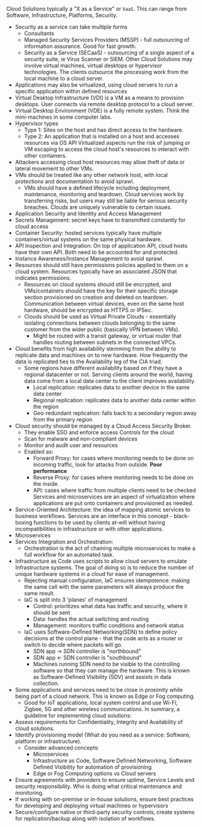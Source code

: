 Cloud Solutions typically a "X as a Service" or `XaaS`. This can range from Software, Infrastructure, Platforms, Security.
- Security as a service can take multiple forms
	- Consultants
	- Managed Security Services Providers (MSSP) - full outsourcing of information assurance. Good for fast growth.
	- Security as a Service (SECaaS) - outsourcing of a single aspect of a security suite, ie Virus Scanner or SIEM.
Other Cloud Solutions may involve virtual machines, virtual desktops or hypervisor technologies. The clients outsource the processing work from the local machine to a cloud server.
- Applications may also be virtualized, using cloud servers to run a specific application within defined resources
- Virtual Desktop Infrastructure (VDI) is a VM as a means to provision desktops. User connects via remote desktop protocol to a cloud server.
- Virtual Desktop Environment (VDE) is a fully remote system. Think the mini-machines in some computer labs.
- Hypervisor types
	- Type 1: Sites on the host and has direct access to the hardware.
	- Type 2: An application that is installed on a host and accesses resources via OS API
Virtualized aspects run the risk of jumping or VM escaping to access the cloud host's resources to interact with other containers.
- Attackers accessing cloud host resources may allow theft of data or lateral movement to other VMs.
- VMs should be treated like any other network host, with local protections and documentation to avoid sprawl.
	- VMs should have a defined lifecycle including deployment, maintenance, monitoring and teardown.
Cloud services work by transferring risks, but users may still be liable for serious security breaches. Clouds are uniquely vulnerable to certain issues.
- Application Security and Identity and Access Management
- Secrets Management: secret keys have to transmitted constantly for cloud access
- Container Security: hosted services typically have multiple containers/virtual systems on the same physical hardware.
- API Inspection and Integration: On top of application API, cloud hosts have their own API. Both need to be accounted for and protected.
- Instance Awareness/Instance Management to avoid sprawl.
- Resources should still have permissions policies applied to them on a cloud system. Resources typically have an associated JSON that indicates permissions.
	- Resources on cloud systems should still be encrypted, and VMs/containers should have the key for their specific storage section provisioned on creation and deleted on teardown. Communication between virtual devices, even on the same host hardware, should be encrypted as HTTPS or IPSec.
	- Clouds should be used as Virtual Private Clouds - essentially isolating connections between clouds belonging to the same customer from the wider public (basically VPN between VMs).
		- Might be routed with a transit gateway, or virtual router that handles routing between subnets in the connected VPCs.
- Cloud benefits from high availability stemming from the ability to replicate data and machines on to new hardware. How frequently the data is replicated ties to the Availability leg of the CIA triad.
	- Some regions have different availability based on if they have a regional datacenter or not. Serving clients around the world, having data come from a local data center to the client improves availability. 
		- Local replication: replicates data to another device in the same data center
		- Regional replication: replicates data to another data center within the region
		- Geo-redundant replication: falls back to a secondary region away from the primary region
- Cloud security should be managed by a Cloud Access Security Broker. 
	- They enable SSO and enforce access Controls for the cloud
	- Scan for malware and non-compliant devices
	- Monitor and audit user and resources
	- Enabled as:
		- Forward Proxy: for cases where monitoring needs to be done on incoming traffic, look for attacks from outside. **Poor performance**
		- Reverse Proxy: for cases where monitoring needs to be done on the inside.
		- API: cases where traffic from multiple clients need to be checked
Services and microservices are an aspect of virtualization where applications are put onto containers and provisioned as needed.
- Service-Oriented Architecture: the idea of mapping atomic services to business workflows. Services are an interface in this concept - black-boxing functions to be used by clients at-will without having incompatibilities in infrastructure or with other applications.
- Microservices
- Services Integration and Orchestration: 
	- Orchestration is the act of chaining multiple microservices to make a full workflow for an automated task.
- Infrastructure as Code uses scripts to allow cloud servers to emulate Infrastructure systems. The goal of doing so is to reduce the number of unique hardware systems in a cloud for ease of management.
	- Rejecting manual configuration, IaC ensures idempotence: making the same call with the same parameters will always produce the same result.
	- IaC is split into 3 'planes' of management
		- Control: prioritizes what data has traffic and security, where it should be sent
		- Data: handles the actual switching and routing
		- Management: monitors traffic conditions and network status
	- IaC uses Software-Defined Networking(SDN) to define policy decisions at the control plane - that the code acts as a router or switch to decide where packets will go.
		- SDN app -> SDN controller is "northbound"
		- SDN app <- SDN controller is "southbound"
		- Machines running SDN need to be visible to the controlling software so that they can manage the hardware. This is known as Software-Defined Visibility (SDV) and assists in data collection.
- Some applications and services need to be close in proximity while being part of a cloud network. This is known as Edge or Fog computing.
	- Good for IoT applications, local system control and use Wi-Fi, Zigbee, 5G and other wireless communications.
In summary, a guideline for implementing cloud solutions:
- Assess requirements for Confidentiality, Integrity and Availability of cloud solutions.
- Identify provisioning model (What do you need as a service: Software, platform or infrastructure).
	- Consider advanced concepts: 
		- Microservices
		- Infrastructure as Code, Software Defined Networking, Software Defined Visibility for automation of provisioning
		- Edge or Fog Computing options vs Cloud servers
- Ensure agreements with providers to ensure uptime, Service Levels and security responsibility. Who is doing what critical maintenance and monitoring.
- If working with on-premise or in-house solutions, ensure best practices for developing and deploying virtual machines or hypervisors
- Secure/configure native or third-party security controls, create systems for replication/backup along with isolation of workflows.